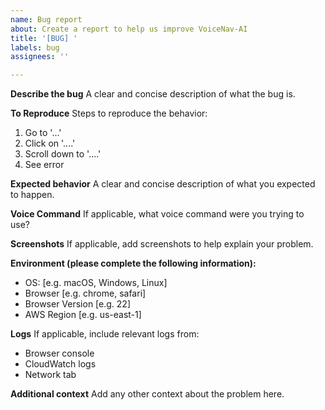 ```yaml
---
name: Bug report
about: Create a report to help us improve VoiceNav-AI
title: '[BUG] '
labels: bug
assignees: ''

---
```


**Describe the bug**
A clear and concise description of what the bug is.

**To Reproduce**
Steps to reproduce the behavior:
1. Go to '...'
2. Click on '....'
3. Scroll down to '....'
4. See error

**Expected behavior**
A clear and concise description of what you expected to happen.

**Voice Command**
If applicable, what voice command were you trying to use?

**Screenshots**
If applicable, add screenshots to help explain your problem.

**Environment (please complete the following information):**
 - OS: [e.g. macOS, Windows, Linux]
 - Browser [e.g. chrome, safari]
 - Browser Version [e.g. 22]
 - AWS Region [e.g. us-east-1]

**Logs**
If applicable, include relevant logs from:
- Browser console
- CloudWatch logs
- Network tab

**Additional context**
Add any other context about the problem here.
